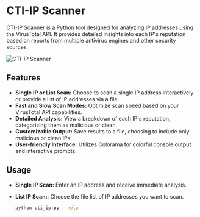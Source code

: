 # CTI-IP Scanner

CTI-IP Scanner is a Python tool designed for analyzing IP addresses using the VirusTotal API. It provides detailed insights into each IP's reputation based on reports from multiple antivirus engines and other security sources.

![CTI-IP Scanner](https://placehold.it/700x300)

## Features

- **Single IP or List Scan:** Choose to scan a single IP address interactively or provide a list of IP addresses via a file.
- **Fast and Slow Scan Modes:** Optimize scan speed based on your VirusTotal API capabilities.
- **Detailed Analysis:** View a breakdown of each IP's reputation, categorizing them as malicious or clean.
- **Customizable Output:** Save results to a file, choosing to include only malicious or clean IPs.
- **User-friendly Interface:** Utilizes Colorama for colorful console output and interactive prompts.

## Usage

- **Single IP Scan:** Enter an IP address and receive immediate analysis.
- **List IP Scan:**: Choose the file list of IP addresses you want to scan.
  
  ```bash
  python cti_ip.py --help
